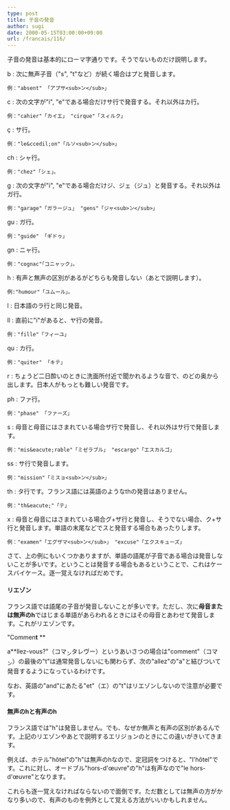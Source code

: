 ```yaml
---
type: post
title: 子音の発音
author: sugi
date: 2000-05-15T03:00:00+09:00
url: /francais/116/
---
```

子音の発音は基本的にローマ字通りです。そうでないものだけ説明します。

b
:   次に無声子音（"s", "t"など）が続く場合はプと発音します。
      
    例："absent" 「アプサ<sub>ン</sub>」

c
:   次の文字が"i", "e"である場合だけサ行で発音する。それ以外はカ行。
  
    例："cahier"「カイエ」 "cirque"「スィルク」

&ccedil;
:   サ行。
   
    例："le&ccedil;on"「ルソ<sub>ン</sub>」

ch
:   シャ行。
  
    例："chez"「シェ」。

g
:   次の文字が"i", "e"である場合だけジ、ジェ（ジュ）と発音する。それ以外はガ行。
      
    例："garage"「ガラージュ」 "gens"「ジャ<sub>ン</sub>」

gu
:   ガ行。
      
    例："guide" 「ギドゥ」

gn
:   ニャ行。
      
    例："cognac"｢コニャック」。

h
:   有声と無声の区別があるがどちらも発音しない（あとで説明します）。
      
    例:"humour"「ユムール」。

l
:   日本語のラ行と同じ発音。

ll
:   直前に"i"があると、ヤ行の発音。
      
    例："fille"「フィーユ」

qu
:   カ行。
      
    例："quiter" 「キテ」

r
:   ちょうど二日酔いのときに洗面所付近で聞かれるような音で、のどの奥から出します。日本人がもっとも難しい発音です。

ph
:   ファ行。
      
    例："phase" 「ファーズ」

s
:   母音と母音にはさまれている場合ザ行で発音し、それ以外はサ行で発音します。
      
    例："mis&eacute;rable"「ミゼラブル」 "escargo"「エスカルゴ」

ss
:   サ行で発音します。
      
    例："mission"「ミスョ<sub>ン</sub>」

th
:   タ行です。フランス語には英語のようなthの発音はありません。
      
    例："th&eacute;"「テ」

x
:   母音と母音にはさまれている場合グ+ザ行と発音し、そうでない場合、ク+サ行と発音します。単語の末尾などでスと発音する場合もあったりします。
      
    例："examen"「エグザマ<sub>ン</sub>」 "excuse"「エクスキューズ」

さて、上の例にもいくつかありますが、単語の語尾が子音である場合は発音しないことが多いです。ということは発音する場合もあるということで、これはケースバイケース。逐一覚えなければだめです。

#### リエゾン

フランス語では語尾の子音が発音しないことが多いです。ただし、次に**母音または無声のh**ではじまる単語があらわれるときにはその母音とあわせて発音します。これがリエゾンです。

"Commen**t** **
  
a**llez-vous?"（コマ<sub>ン</sub>タレヴー）というあいさつの場合は"comment"（コマ<sub>ン</sub>）の最後の"t"は通常発音しないにも関わらず、次の"allez"の"a"と結びついて発音するようになっているわけです。

なお、英語の"and"にあたる"et"（エ）の"t"はリエゾンしないので注意が必要です。

#### 無声のhと有声のh

フランス語では"h"は発音しません。でも、なぜか無声と有声の区別があるんです。上記のリエゾンやあとで説明するエリジョンのときにこの違いがきいてきます。

例えば、ホテル"h&ocirc;tel"の"h"は無声のhなので、定冠詞をつけると、"l'h&ocirc;tel"です。これに対し、オードブル"hors-d'&oelig;uvre"の"h"は有声なので"le hors-d'&oelig;uvre"となります。

これらも逐一覚えなければならないので面倒です。ただ数としては無声の方がかなり多いので、有声のものを例外として覚える方法がいいかもしれません。
